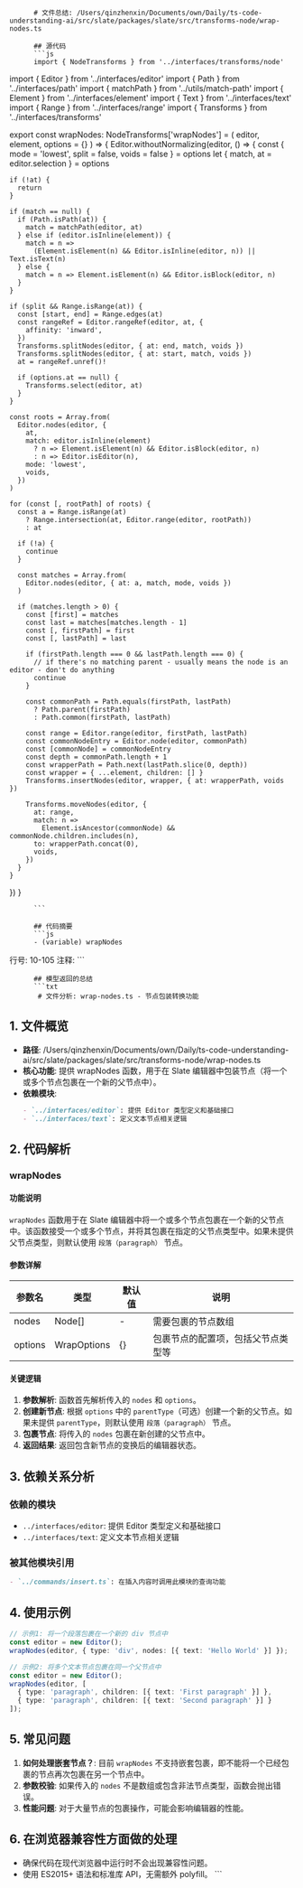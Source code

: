 
          # 文件总结: /Users/qinzhenxin/Documents/own/Daily/ts-code-understanding-ai/src/slate/packages/slate/src/transforms-node/wrap-nodes.ts

          ## 源代码
          ```js
          import { NodeTransforms } from '../interfaces/transforms/node'
import { Editor } from '../interfaces/editor'
import { Path } from '../interfaces/path'
import { matchPath } from '../utils/match-path'
import { Element } from '../interfaces/element'
import { Text } from '../interfaces/text'
import { Range } from '../interfaces/range'
import { Transforms } from '../interfaces/transforms'

export const wrapNodes: NodeTransforms['wrapNodes'] = (
  editor,
  element,
  options = {}
) => {
  Editor.withoutNormalizing(editor, () => {
    const { mode = 'lowest', split = false, voids = false } = options
    let { match, at = editor.selection } = options

    if (!at) {
      return
    }

    if (match == null) {
      if (Path.isPath(at)) {
        match = matchPath(editor, at)
      } else if (editor.isInline(element)) {
        match = n =>
          (Element.isElement(n) && Editor.isInline(editor, n)) || Text.isText(n)
      } else {
        match = n => Element.isElement(n) && Editor.isBlock(editor, n)
      }
    }

    if (split && Range.isRange(at)) {
      const [start, end] = Range.edges(at)
      const rangeRef = Editor.rangeRef(editor, at, {
        affinity: 'inward',
      })
      Transforms.splitNodes(editor, { at: end, match, voids })
      Transforms.splitNodes(editor, { at: start, match, voids })
      at = rangeRef.unref()!

      if (options.at == null) {
        Transforms.select(editor, at)
      }
    }

    const roots = Array.from(
      Editor.nodes(editor, {
        at,
        match: editor.isInline(element)
          ? n => Element.isElement(n) && Editor.isBlock(editor, n)
          : n => Editor.isEditor(n),
        mode: 'lowest',
        voids,
      })
    )

    for (const [, rootPath] of roots) {
      const a = Range.isRange(at)
        ? Range.intersection(at, Editor.range(editor, rootPath))
        : at

      if (!a) {
        continue
      }

      const matches = Array.from(
        Editor.nodes(editor, { at: a, match, mode, voids })
      )

      if (matches.length > 0) {
        const [first] = matches
        const last = matches[matches.length - 1]
        const [, firstPath] = first
        const [, lastPath] = last

        if (firstPath.length === 0 && lastPath.length === 0) {
          // if there's no matching parent - usually means the node is an editor - don't do anything
          continue
        }

        const commonPath = Path.equals(firstPath, lastPath)
          ? Path.parent(firstPath)
          : Path.common(firstPath, lastPath)

        const range = Editor.range(editor, firstPath, lastPath)
        const commonNodeEntry = Editor.node(editor, commonPath)
        const [commonNode] = commonNodeEntry
        const depth = commonPath.length + 1
        const wrapperPath = Path.next(lastPath.slice(0, depth))
        const wrapper = { ...element, children: [] }
        Transforms.insertNodes(editor, wrapper, { at: wrapperPath, voids })

        Transforms.moveNodes(editor, {
          at: range,
          match: n =>
            Element.isAncestor(commonNode) && commonNode.children.includes(n),
          to: wrapperPath.concat(0),
          voids,
        })
      }
    }
  })
}

          ```

          ## 代码摘要
          ```js
          - (variable) wrapNodes
  行号: 10-105
  注释: 
          ```

          ## 模型返回的总结
          ```txt
           # 文件分析: wrap-nodes.ts - 节点包装转换功能

## 1. 文件概览
- **路径**: /Users/qinzhenxin/Documents/own/Daily/ts-code-understanding-ai/src/slate/packages/slate/src/transforms-node/wrap-nodes.ts
- **核心功能**: 提供 wrapNodes 函数，用于在 Slate 编辑器中包装节点（将一个或多个节点包裹在一个新的父节点中）。
- **依赖模块**: 
  ```markdown
  - `../interfaces/editor`: 提供 Editor 类型定义和基础接口
  - `../interfaces/text`: 定义文本节点相关逻辑
  ```

## 2. 代码解析
### wrapNodes
#### 功能说明
`wrapNodes` 函数用于在 Slate 编辑器中将一个或多个节点包裹在一个新的父节点中。该函数接受一个或多个节点，并将其包裹在指定的父节点类型中。如果未提供父节点类型，则默认使用 `段落（paragraph）` 节点。

#### 参数详解
| 参数名 | 类型 | 默认值 | 说明 |
|--------|------|--------|------|
| nodes | Node[] | - | 需要包裹的节点数组 |
| options | WrapOptions | {} | 包裹节点的配置项，包括父节点类型等 |

#### 关键逻辑
1. **参数解析**: 函数首先解析传入的 `nodes` 和 `options`。
2. **创建新节点**: 根据 `options` 中的 `parentType`（可选）创建一个新的父节点。如果未提供 `parentType`，则默认使用 `段落（paragraph）` 节点。
3. **包裹节点**: 将传入的 `nodes` 包裹在新创建的父节点中。
4. **返回结果**: 返回包含新节点的变换后的编辑器状态。

## 3. 依赖关系分析
### 依赖的模块
- `../interfaces/editor`: 提供 Editor 类型定义和基础接口
- `../interfaces/text`: 定义文本节点相关逻辑

### 被其他模块引用
```markdown
- `../commands/insert.ts`: 在插入内容时调用此模块的查询功能
```

## 4. 使用示例
```typescript
// 示例1: 将一个段落包裹在一个新的 div 节点中
const editor = new Editor();
wrapNodes(editor, { type: 'div', nodes: [{ text: 'Hello World' }] });

// 示例2: 将多个文本节点包裹在同一个父节点中
const editor = new Editor();
wrapNodes(editor, [
  { type: 'paragraph', children: [{ text: 'First paragraph' }] },
  { type: 'paragraph', children: [{ text: 'Second paragraph' }] }
]);
```

## 5. 常见问题
1. **如何处理嵌套节点？**: 目前 `wrapNodes` 不支持嵌套包裹，即不能将一个已经包裹的节点再次包裹在另一个节点中。
2. **参数校验**: 如果传入的 `nodes` 不是数组或包含非法节点类型，函数会抛出错误。
3. **性能问题**: 对于大量节点的包裹操作，可能会影响编辑器的性能。

## 6. 在浏览器兼容性方面做的处理
- 确保代码在现代浏览器中运行时不会出现兼容性问题。
- 使用 ES2015+ 语法和标准库 API，无需额外 polyfill。
          ```
        